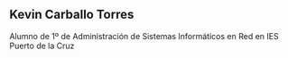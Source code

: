 ## Kevin Carballo Torres
Alumno de 1º de Administración de Sistemas Informáticos en Red en IES Puerto de la Cruz
